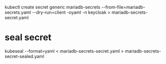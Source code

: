 kubectl create secret generic mariadb-secrets --from-file=mariadb-secrets.yaml --dry-run=client -oyaml -n keycloak > mariadb-secrets-secret.yaml

# seal secret
kubeseal --format=yaml  < mariadb-secrets-secret.yaml > mariadb-secrets-secret-sealed.yaml